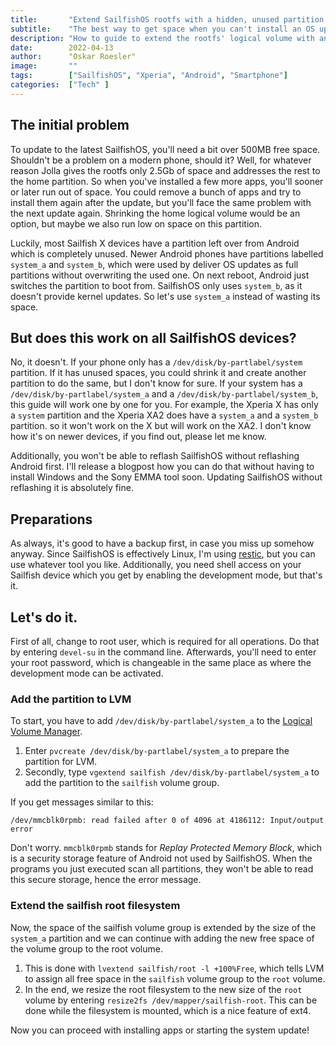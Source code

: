 ```yaml
---
title:       "Extend SailfishOS rootfs with a hidden, unused partition."
subtitle:    "The best way to get space when you can't install an OS update."
description: "How to guide to extend the rootfs' logical volume with an unused Android partition."
date:        2022-04-13
author:      "Oskar Roesler"
image:       ""
tags:        ["SailfishOS", "Xperia", "Android", "Smartphone"]
categories:  ["Tech" ]
---
```


The initial problem
-

To update to the latest SailfishOS, you'll need a bit over 500MB free space. Shouldn't be a problem on a modern phone, should it? Well, for whatever reason Jolla gives the rootfs only 2.5Gb of space and addresses the rest to the home partition. So when you've installed a few more apps, you'll sooner or later run out of space. You could remove a bunch of apps and try to install them again after the update, but you'll face the same problem with the next update again. Shrinking the home logical volume would be an option, but maybe we also run low on space on this partition.

Luckily, most Sailfish X devices have a partition left over from Android which is completely unused. Newer Android phones have partitions labelled `system_a` and `system_b`, which were used by deliver OS updates as full partitions without overwriting the used one. On next reboot, Android just switches the partition to boot from. SailfishOS only uses `system_b`, as it doesn't provide kernel updates.  So let's use `system_a` instead of wasting its space.


But does this work on all SailfishOS devices?
-

No, it doesn't. If your phone only has a `/dev/disk/by-partlabel/system` partition. If it has unused spaces, you could shrink it and create another partition to do the same, but I don't know for sure. If your system has a `/dev/disk/by-partlabel/system_a` and a `/dev/disk/by-partlabel/system_b`, this guide will work one by one for you. For example, the Xperia X has only a `system` partition and the Xperia XA2 does have a `system_a` and a `system_b` partition. so it won't work on the X but will work on the XA2. I don't know how it's on newer devices, if you find out, please let me know.

Additionally, you won't be able to reflash SailfishOS without reflashing Android first. I'll release a blogpost how you can do that without having to install Windows and the Sony EMMA tool soon. Updating SailfishOS without reflashing it is absolutely fine.

Preparations
-

As always, it's good to have a backup first, in case you miss up somehow anyway. Since SailfishOS is effectively Linux, I'm using [restic](https://restic.org), but you can use whatever tool you like. Additionally, you need shell access on your Sailfish device which you get by enabling the development mode, but that's it.


Let's do it.
-

First of all, change to root user, which is required for all operations. Do that by entering `devel-su` in the command line. Afterwards, you'll need to enter your root password, which is changeable in the same place as where the development mode can be activated.


### Add the partition to LVM ###

To start, you have to add `/dev/disk/by-partlabel/system_a` to the [Logical Volume Manager](https://wiki.archlinux.org/title/LVM).
1. Enter `pvcreate /dev/disk/by-partlabel/system_a` to prepare the partition for LVM.
2. Secondly, type `vgextend sailfish /dev/disk/by-partlabel/system_a` to add the partition to the `sailfish` volume group.


If you get messages similar to this:
```
/dev/mmcblk0rpmb: read failed after 0 of 4096 at 4186112: Input/output error
```
Don't worry. `mmcblk0rpmb` stands for _Replay Protected Memory Block_, which is a security storage feature of Android not used by SailfishOS. When the programs you just executed scan all partitions, they won't be able to read this secure storage, hence the error message.

### Extend the sailfish root filesystem ##

Now, the space of the sailfish volume group is extended by the size of the `system_a` partition and we can continue with adding the new free space of the volume group to the root volume.
1. This is done with `lvextend sailfish/root -l +100%Free`, which tells LVM to assign all free space in the `sailfish` volume group to the `root` volume.
2. In the end, we resize the root filesystem to the new size of the `root` volume by entering `resize2fs /dev/mapper/sailfish-root`. This can be done while the filesystem is mounted, which is a nice feature of ext4.

Now you can proceed with installing apps or starting the system update!


